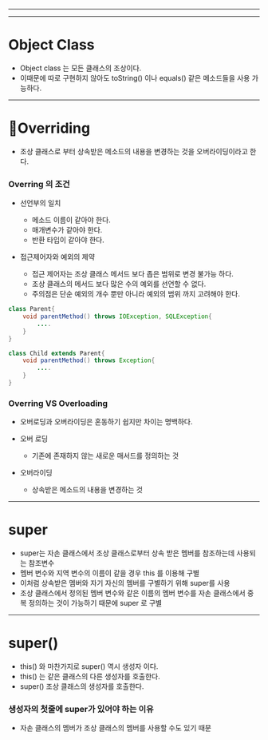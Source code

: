 
---



---
# Object Class

- Object class 는 모든 클래스의 조상이다.
- 이때문에 따로 구현하지 않아도 toString() 이나 equals() 같은 메소드들을 사용 가능하다.

---

# Overriding


- 조상 클래스로 부터 상속받은 메소드의 내용을 변경하는 것을 오버라이딩이라고 한다.


### Overring 의 조건

- 선언부의 일치

	- 메소드 이름이 같아야 한다.
	- 매개변수가 같아야 한다.
	- 반환 타입이 같아야 한다.

- 접근제어자와 예외의 제약

	- 접근 제어자는 조상 클래스 메서드 보다 좁은 범위로 변경 불가능 하다.
	- 조상 클래스의 메서드 보다 많은 수의 예외를 선언할 수 없다.
	-  주의점은 단순 예외의 개수 뿐만 아니라 예외의 범위 까지 고려해야 한다.

``` Java
class Parent{
	void parentMethod() throws IOException, SQLException{
		....
	}
}

class Child extends Parent{
	void parentMethod() throws Exception{
		....
	}
}
```


### Overring VS Overloading

- 오버로딩과 오버라이딩은 혼동하기 쉽지만 차이는 명백하다.

- 오버 로딩 

	- 기존에 존재하지 않는 새로운 매서드를 정의하는 것

- 오버라이딩

	- 상속받은 메소드의 내용을 변경하는 것


----

# super

- super는 자손 클래스에서 조상 클래스로부터 상속 받은 멤버를 참조하는데 사용되는 참조변수
- 멤버 변수와 지역 변수의 이름이 같을 경우 this 를 이용해 구별
- 이처럼 상속받은 멤버와 자기 자신의 멤버를 구별하기 위해 super를 사용
- 조상 클래스에서 정의된 멤버 변수와 같은 이름의 멤버 변수를 자손 클래스에서 중복 정의하는 것이 가능하기 때문에 super 로 구별

---

# super()

- this() 와 마찬가지로 super() 역시 생성자 이다.
- this() 는 같은 클래스의 다른 생성자를 호출한다.
- super() 조상 클래스의 생성자를 호출한다.

### 생성자의 첫줄에 super가 있어야 하는 이유

- 자손 클래스의 멤버가 조상 클래스의 멤버를 사용할 수도 있기 때문